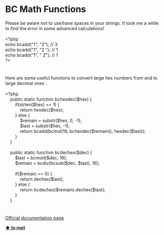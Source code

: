 # BC Math Functions




<div class="phpcode"><span class="html">
Please be aware not to use/have spaces in your strings. It took me a while to find the error in some advanced calculations!<br><br><span class="default">&lt;?php<br></span><span class="keyword">echo </span><span class="default">bcadd</span><span class="keyword">(</span><span class="string">&quot;1&quot;</span><span class="keyword">, </span><span class="string">&quot;2&quot;</span><span class="keyword">); </span><span class="comment">// 3<br></span><span class="keyword">echo </span><span class="default">bcadd</span><span class="keyword">(</span><span class="string">&quot;1&quot;</span><span class="keyword">, </span><span class="string">&quot;2 &quot;</span><span class="keyword">); </span><span class="comment">// 1<br></span><span class="keyword">echo </span><span class="default">bcadd</span><span class="keyword">(</span><span class="string">&quot;1&quot;</span><span class="keyword">, </span><span class="string">&quot; 2&quot;</span><span class="keyword">); </span><span class="comment">// 1<br></span><span class="default">?&gt;</span>
</span>
</div>
  

#


<div class="phpcode"><span class="html">
Here are some useful functions to convert large hex numbers from and to large decimal ones :<br><br><span class="default">&lt;?php<br>&#xA0; &#xA0; </span><span class="keyword">public static function </span><span class="default">bchexdec</span><span class="keyword">(</span><span class="default">$hex</span><span class="keyword">) {<br>&#xA0; &#xA0; &#xA0; &#xA0; if(</span><span class="default">strlen</span><span class="keyword">(</span><span class="default">$hex</span><span class="keyword">) == </span><span class="default">1</span><span class="keyword">) {<br>&#xA0; &#xA0; &#xA0; &#xA0; &#xA0; &#xA0; return </span><span class="default">hexdec</span><span class="keyword">(</span><span class="default">$hex</span><span class="keyword">);<br>&#xA0; &#xA0; &#xA0; &#xA0; } else {<br>&#xA0; &#xA0; &#xA0; &#xA0; &#xA0; &#xA0; </span><span class="default">$remain </span><span class="keyword">= </span><span class="default">substr</span><span class="keyword">(</span><span class="default">$hex</span><span class="keyword">, </span><span class="default">0</span><span class="keyword">, -</span><span class="default">1</span><span class="keyword">);<br>&#xA0; &#xA0; &#xA0; &#xA0; &#xA0; &#xA0; </span><span class="default">$last </span><span class="keyword">= </span><span class="default">substr</span><span class="keyword">(</span><span class="default">$hex</span><span class="keyword">, -</span><span class="default">1</span><span class="keyword">);<br>&#xA0; &#xA0; &#xA0; &#xA0; &#xA0; &#xA0; return </span><span class="default">bcadd</span><span class="keyword">(</span><span class="default">bcmul</span><span class="keyword">(</span><span class="default">16</span><span class="keyword">, </span><span class="default">bchexdec</span><span class="keyword">(</span><span class="default">$remain</span><span class="keyword">)), </span><span class="default">hexdec</span><span class="keyword">(</span><span class="default">$last</span><span class="keyword">));<br>&#xA0; &#xA0; &#xA0; &#xA0; }<br>&#xA0; &#xA0; }<br><br>&#xA0; &#xA0; public static function </span><span class="default">bcdechex</span><span class="keyword">(</span><span class="default">$dec</span><span class="keyword">) {<br>&#xA0; &#xA0; &#xA0; &#xA0; </span><span class="default">$last </span><span class="keyword">= </span><span class="default">bcmod</span><span class="keyword">(</span><span class="default">$dec</span><span class="keyword">, </span><span class="default">16</span><span class="keyword">);<br>&#xA0; &#xA0; &#xA0; &#xA0; </span><span class="default">$remain </span><span class="keyword">= </span><span class="default">bcdiv</span><span class="keyword">(</span><span class="default">bcsub</span><span class="keyword">(</span><span class="default">$dec</span><span class="keyword">, </span><span class="default">$last</span><span class="keyword">), </span><span class="default">16</span><span class="keyword">);<br><br>&#xA0; &#xA0; &#xA0; &#xA0; if(</span><span class="default">$remain </span><span class="keyword">== </span><span class="default">0</span><span class="keyword">) {<br>&#xA0; &#xA0; &#xA0; &#xA0; &#xA0; &#xA0; return </span><span class="default">dechex</span><span class="keyword">(</span><span class="default">$last</span><span class="keyword">);<br>&#xA0; &#xA0; &#xA0; &#xA0; } else {<br>&#xA0; &#xA0; &#xA0; &#xA0; &#xA0; &#xA0; return </span><span class="default">bcdechex</span><span class="keyword">(</span><span class="default">$remain</span><span class="keyword">).</span><span class="default">dechex</span><span class="keyword">(</span><span class="default">$last</span><span class="keyword">);<br>&#xA0; &#xA0; &#xA0; &#xA0; }<br>&#xA0; &#xA0; }</span>
</span>
</div>
  

#

[Official documentation page](https://www.php.net/manual/en/ref.bc.php)

**[⬆ to root](/)**